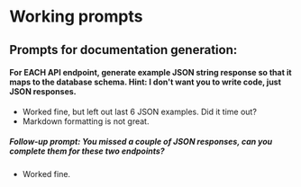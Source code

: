 # Working prompts
## Prompts for documentation generation:
#### For EACH API endpoint, generate example JSON string response so that it maps to the database schema. Hint: I don't want you to write code, just JSON responses.
- Worked fine, but left out last 6 JSON examples. Did it time out?
- Markdown formatting is not great.
##### Follow-up prompt: You missed a couple of JSON responses, can you complete them for these two endpoints?
- Worked fine.
